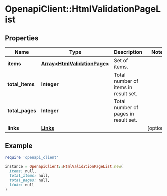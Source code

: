 # OpenapiClient::HtmlValidationPageList

## Properties

| Name | Type | Description | Notes |
| ---- | ---- | ----------- | ----- |
| **items** | [**Array&lt;HtmlValidationPage&gt;**](HtmlValidationPage.md) | Set of items. |  |
| **total_items** | **Integer** | Total number of items in result set. |  |
| **total_pages** | **Integer** | Total number of pages in result set. |  |
| **links** | [**Links**](Links.md) |  | [optional] |

## Example

```ruby
require 'openapi_client'

instance = OpenapiClient::HtmlValidationPageList.new(
  items: null,
  total_items: null,
  total_pages: null,
  links: null
)
```

